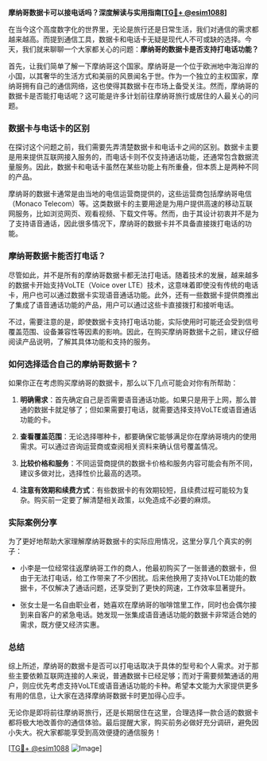 **摩纳哥数据卡可以接电话吗？深度解读与实用指南[[TG💪+ @esim1088](https://t.me/s/esim1088)]**

在当今这个高度数字化的世界里，无论是旅行还是日常生活，我们对通信的需求都越来越高。而提到通信工具，数据卡和电话卡无疑是现代人不可或缺的选择。今天，我们就来聊聊一个大家都关心的问题：**摩纳哥的数据卡是否支持打电话功能？**

首先，让我们简单了解一下摩纳哥这个国家。摩纳哥是一个位于欧洲地中海沿岸的小国，以其奢华的生活方式和美丽的风景闻名于世。作为一个独立的主权国家，摩纳哥拥有自己的通信网络，这也使得其数据卡在市场上备受关注。然而，摩纳哥的数据卡是否能打电话呢？这可能是许多计划前往摩纳哥旅行或居住的人最关心的问题。

### 数据卡与电话卡的区别

在探讨这个问题之前，我们需要先弄清楚数据卡和电话卡之间的区别。数据卡主要是用来提供互联网接入服务的，而电话卡则不仅支持通话功能，还通常包含数据流量服务。因此，数据卡和电话卡虽然在某些功能上有所重叠，但本质上是两种不同的产品。

摩纳哥的数据卡通常是由当地的电信运营商提供的，这些运营商包括摩纳哥电信（Monaco Telecom）等。这类数据卡的主要用途是为用户提供高速的移动互联网服务，比如浏览网页、观看视频、下载文件等。然而，由于其设计初衷并不是为了支持语音通话，因此很多情况下，摩纳哥的数据卡并不具备直接拨打电话的功能。

### 摩纳哥数据卡能否打电话？

尽管如此，并不是所有的摩纳哥数据卡都无法打电话。随着技术的发展，越来越多的数据卡开始支持VoLTE（Voice over LTE）技术，这意味着即使没有传统的电话卡，用户也可以通过数据卡实现语音通话功能。此外，还有一些数据卡提供商推出了集成了语音通话功能的产品，用户可以通过这些卡直接拨打和接听电话。

不过，需要注意的是，即使数据卡支持打电话功能，实际使用时可能还会受到信号覆盖范围、设备兼容性等因素的影响。因此，在购买摩纳哥数据卡之前，建议仔细阅读产品说明，了解其具体功能和支持的服务。

### 如何选择适合自己的摩纳哥数据卡？

如果你正在考虑购买摩纳哥的数据卡，那么以下几点可能会对你有所帮助：

1. **明确需求**：首先确定自己是否需要语音通话功能。如果只是用于上网，那么普通的数据卡就足够了；但如果需要打电话，就需要选择支持VoLTE或语音通话功能的卡。
   
2. **查看覆盖范围**：无论选择哪种卡，都要确保它能够满足你在摩纳哥境内的使用需求。可以通过咨询运营商或查阅相关资料来确认信号覆盖情况。

3. **比较价格和服务**：不同运营商提供的数据卡价格和服务内容可能会有所不同，建议多做对比，选择性价比最高的选项。

4. **注意有效期和续费方式**：有些数据卡的有效期较短，且续费过程可能较为复杂。购买前一定要了解清楚相关政策，以免造成不必要的麻烦。

### 实际案例分享

为了更好地帮助大家理解摩纳哥数据卡的实际应用情况，这里分享几个真实的例子：

- 小李是一位经常往返摩纳哥工作的商人，他最初购买了一张普通的数据卡，但由于无法打电话，给工作带来了不少困扰。后来他换用了支持VoLTE功能的数据卡，不仅解决了通话问题，还享受到了更快的网速，工作效率显著提升。

- 张女士是一名自由职业者，她喜欢在摩纳哥的咖啡馆里工作，同时也会偶尔接到来自客户的紧急电话。她发现一张集成语音通话功能的数据卡非常适合她的需求，既方便又经济实惠。

### 总结

综上所述，摩纳哥的数据卡是否可以打电话取决于具体的型号和个人需求。对于那些主要依赖互联网连接的人来说，普通数据卡已经足够；而对于需要频繁通话的用户，则应优先考虑支持VoLTE或语音通话功能的卡种。希望本文能为大家提供更多有用的信息，让大家在选择摩纳哥数据卡时更加得心应手。

无论你是即将前往摩纳哥旅行，还是长期居住在这里，合理选择一款合适的数据卡都将极大地改善你的通信体验。最后提醒大家，购买前务必做好充分调研，避免因小失大。祝大家都能享受到高效便捷的通信服务！

[[TG💪+ @esim1088](https://t.me/s/esim1088) ![Image](https://i.postimg.cc/4NQfJmqS/Snipaste-2025-05-13-00-14-12.png)]